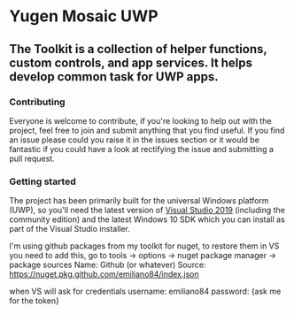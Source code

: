 # Yugen Mosaic UWP

## The Toolkit is a collection of helper functions, custom controls, and app services. It helps develop common task for UWP apps. 

### Contributing
Everyone is welcome to contribute, if you're looking to help out with the project, feel free to join and submit anything that you find useful. If you find an issue please could you raise it in the issues section or it would be fantastic if you could have a look at rectifying the issue and submitting a pull request. 

### Getting started
The project has been primarily built for the universal Windows platform (UWP), so you'll need the latest version of [Visual Studio 2019](https://www.visualstudio.com/) (including the community edition) and the latest Windows 10 SDK which you can install as part of the Visual Studio installer.

I'm using github packages from my toolkit for nuget, to restore them in VS you need to add this,
go to tools -> options -> nuget package manager -> package sources
Name: Github (or whatever)
Source: https://nuget.pkg.github.com/emiliano84/index.json

when VS will ask for credentials
username: emiliano84
password: {ask me for the token}

